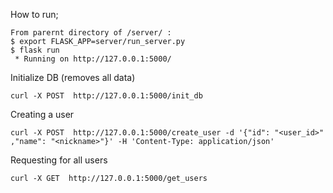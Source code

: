How to run; 
````
From parernt directory of /server/ :
$ export FLASK_APP=server/run_server.py
$ flask run
 * Running on http://127.0.0.1:5000/
 ````
 
 Initialize DB (removes all data)
 
 ````
curl -X POST  http://127.0.0.1:5000/init_db
````
 
 Creating a user
 
 ````
 curl -X POST  http://127.0.0.1:5000/create_user -d '{"id": "<user_id>"  ,"name": "<nickname>"}' -H 'Content-Type: application/json'
 ````
 Requesting for all users
 ````
curl -X GET  http://127.0.0.1:5000/get_users
````